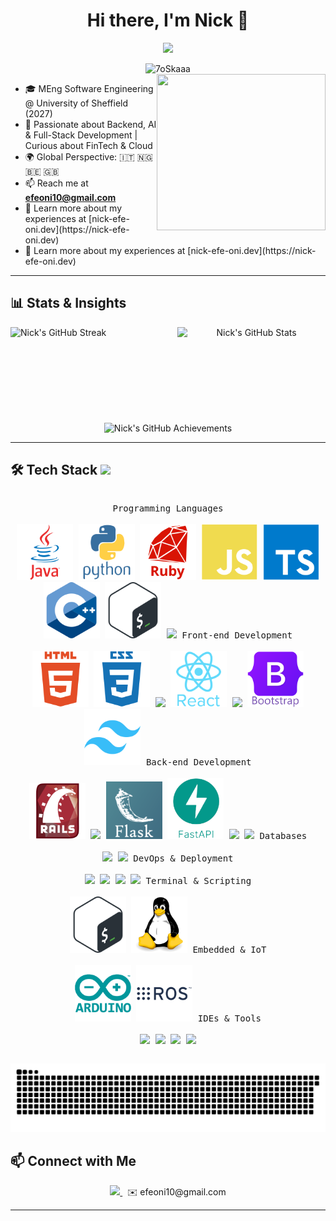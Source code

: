 <h1 align="center">Hi there, I'm Nick 👋</h1>

<p align='center'>
  <img src="https://readme-typing-svg.herokuapp.com?color=%2336BCF7&size=25&center=true&vCenter=true&width=783&height=75&lines=I'm+Nick+Efe+Oni,+a+Software+Engineering+Student++++;A+Full+Stack+Developer+and+an+Automation+Enthusiast;">
</p>
<div align='center'>
    <img src="https://komarev.com/ghpvc/?username=VictoriousWealth&label=Profile%20views&color=0047AB&style=plastic?" alt="7oSkaaa" height=25px, width=190px /> 
</div>

<img align="right" src="https://media.giphy.com/media/QvpqTCiEcwtvx6wwJK/giphy.gif" width="270" height="250" frameBorder="0" class="giphy-embed" allowFullScreen />


<ul>
  <li>🎓 MEng Software Engineering @ University of Sheffield (2027)</li>
  <li>🔭 Passionate about Backend, AI & Full-Stack Development | Curious about FinTech & Cloud</li>
  <li>🌍 Global Perspective: 🇮🇹 🇳🇬 🇧🇪 🇬🇧</li>
  <li>📫 Reach me at <a href="mailto:efeoni10@gmail.com"><b>efeoni10@gmail.com</b></a></li>
  <li>📄 Learn more about my experiences at [nick-efe-oni.dev](https://nick-efe-oni.dev) </li>
  <li>📄 Learn more about my experiences at [nick-efe-oni.dev](https://nick-efe-oni.dev) </li>
</ul>

---

## 📊 Stats & Insights

<div align="center">
    <div>
        <img align=left src="https://github-readme-streak-stats.herokuapp.com/?user=VictoriousWealth&theme=tokyonight" alt="Nick's GitHub Streak" />
        <img width='47%' align=right src="https://github-readme-stats.vercel.app/api?username=VictoriousWealth&show_icons=true&theme=tokyonight" alt="Nick's GitHub Stats" />
<!--         <img src="https://ghchart.rshah.org/VictoriousWealth" alt="Nick's Repos Contributions" /> -->
    </div>
    <br><br><br><br><br><br><br><br><br>
    <img src="https://github-profile-summary-cards.vercel.app/api/cards/profile-details?username=VictoriousWealth&theme=tokyonight" alt="Nick's GitHub Achievements" />
</div>

---

## 🛠️ Tech Stack <img src="https://media2.giphy.com/media/QssGEmpkyEOhBCb7e1/giphy.gif?cid=ecf05e47a0n3gi1bfqntqmob8g9aid1oyj2wr3ds3mg700bl&rid=giphy.gif" width=32px>

<p style="display: inline-block; text-align: center;">
  
  <kbd>
    <kbd>Programming Languages</kbd>
    <br><br>
    <img width="90px" src="https://github.com/devicons/devicon/blob/v2.16.0/icons/java/java-original-wordmark.svg" />
    <img width="90px" src="https://github.com/devicons/devicon/blob/v2.16.0/icons/python/python-original-wordmark.svg" />
    <img width="90px" src="https://github.com/devicons/devicon/blob/v2.16.0/icons/ruby/ruby-plain-wordmark.svg" />
    <img width="90px" src="https://github.com/devicons/devicon/blob/v2.16.0/icons/javascript/javascript-plain.svg" />
    <img width="90px" src="https://github.com/devicons/devicon/blob/v2.16.0/icons/typescript/typescript-original.svg" />
    <img width="90px" src="https://github.com/devicons/devicon/blob/v2.16.0/icons/cplusplus/cplusplus-original.svg" />
    <img width="90px" src="https://github.com/devicons/devicon/blob/v2.16.0/icons/bash/bash-original.svg" />
    <img width="90px" src="https://cdn.jsdelivr.net/gh/devicons/devicon/icons/haskell/haskell-original.svg" />
  </kbd>

  <kbd>
    <kbd>Front-end Development</kbd>
    <br><br>
    <img width="90px" src="https://github.com/devicons/devicon/blob/v2.16.0/icons/html5/html5-plain-wordmark.svg" />
    <img width="90px" src="https://github.com/devicons/devicon/blob/v2.16.0/icons/css3/css3-plain-wordmark.svg" />
    <img width="90px" src="https://cdn.jsdelivr.net/gh/devicons/devicon/icons/sass/sass-original.svg" />
    <img width="90px" src="https://github.com/devicons/devicon/blob/v2.16.0/icons/react/react-original-wordmark.svg" />
    <img width="90px" src="https://cdn.jsdelivr.net/gh/devicons/devicon/icons/nextjs/nextjs-original.svg" />
    <img width="90px" src="https://github.com/devicons/devicon/blob/v2.16.0/icons/bootstrap/bootstrap-original-wordmark.svg" />
    <img width="90px" src="https://github.com/devicons/devicon/blob/v2.16.0/icons/tailwindcss/tailwindcss-original.svg" />
  </kbd>

  <kbd>
    <kbd>Back-end Development</kbd>
    <br><br>
    <img width="90px" src="https://github.com/devicons/devicon/blob/v2.16.0/icons/rails/rails-original-wordmark.svg" />
    <img width="90px" src="https://miro.medium.com/v2/resize:fit:600/format:webp/1*NIAh2_nKxPwK3gq2Jgrcfw.png" />
    <img width="90px" src="https://github.com/VictoriousWealth/VictoriousWealth/blob/main/flask-icon-greenish" />
    <img width="90px" src="https://github.com/VictoriousWealth/VictoriousWealth/blob/main/fast-api-icon" />
    <img width="90px" src="https://cdn.jsdelivr.net/gh/devicons/devicon/icons/spring/spring-original.svg" />
    <img width="90px" src="https://cdn.jsdelivr.net/gh/devicons/devicon/icons/java/java-original.svg" /> <!-- for JavaFX -->
  </kbd>

  <kbd>
    <kbd>Databases</kbd>
    <br><br>
    <img width="90px" src="https://cdn.jsdelivr.net/gh/devicons/devicon/icons/postgresql/postgresql-original.svg" />
    <img width="90px" src="https://cdn.jsdelivr.net/gh/devicons/devicon/icons/mysql/mysql-original.svg" />
  </kbd>

  <kbd>
    <kbd>DevOps & Deployment</kbd>
    <br><br>
    <img width="90px" src="https://cdn.jsdelivr.net/gh/devicons/devicon/icons/docker/docker-original.svg" />
    <img width="90px" src="https://cdn.jsdelivr.net/gh/devicons/devicon/icons/heroku/heroku-original.svg" />
    <img width="90px" src="https://cdn.jsdelivr.net/gh/devicons/devicon/icons/amazonwebservices/amazonwebservices-original.svg" />
    <img width="90px" src="https://cdn.jsdelivr.net/gh/devicons/devicon/icons/github/github-original.svg" /> <!-- For CI and version control -->
  </kbd>


  <kbd>
    <kbd>Terminal & Scripting</kbd>
    <br><br>
    <img width="90px" src="https://github.com/devicons/devicon/blob/v2.16.0/icons/bash/bash-original.svg" />
    <img width="90px" src="https://github.com/devicons/devicon/blob/v2.16.0/icons/linux/linux-original.svg" />
    
  </kbd>

  <kbd>
    <kbd>Embedded & IoT</kbd>
    <br><br>
    <img width="90px" src="https://github.com/devicons/devicon/blob/v2.16.0/icons/arduino/arduino-original-wordmark.svg" />
    <img width="90px" src="https://github.com/devicons/devicon/blob/v2.16.0/icons/ros/ros-original-wordmark.svg" />
  </kbd>

  <kbd>
    <kbd>IDEs & Tools</kbd>
    <br><br>
    <img width="90px" src="https://cdn.jsdelivr.net/gh/devicons/devicon/icons/vscode/vscode-original.svg" />
    <img width="90px" src="https://cdn.jsdelivr.net/gh/devicons/devicon/icons/pycharm/pycharm-original.svg" />
    <img width="90px" src="https://cdn.jsdelivr.net/gh/devicons/devicon/icons/intellij/intellij-original.svg" />
    <img width="90px" src="https://cdn.jsdelivr.net/gh/devicons/devicon/icons/eclipse/eclipse-original.svg" />
  </kbd>

</p>


![snake gif](https://github.com/TekyaygilFethi/TekyaygilFethi/blob/output/github-contribution-grid-snake.svg)

## 📫 Connect with Me

<p align="center">
  <a href="https://www.linkedin.com/in/nick-efe-oni">
    <img src="https://img.shields.io/badge/LinkedIn-blue?style=flat&logo=linkedin&logoColor=white"/>
  </a>
  &nbsp; ✉️ efeoni10@gmail.com
</p>

---














